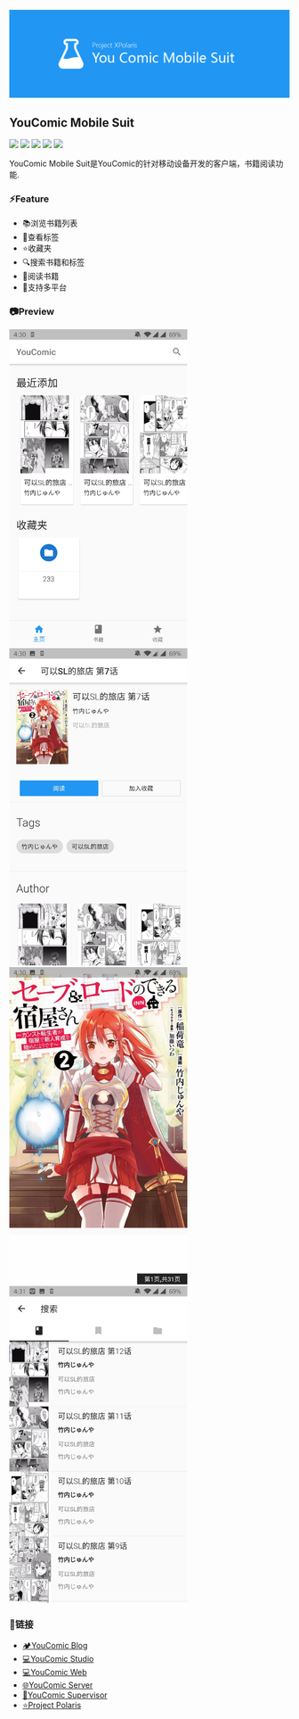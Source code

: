 ![](./preview/youcomic-mobile-suit-banner.png)

## YouComic Mobile Suit
![](https://img.shields.io/badge/Project-Project%20Polaris-green) 
![](https://img.shields.io/badge/Project-YouComic-green) 
![](https://img.shields.io/badge/Version-1.0.0-yellow) 
![](https://img.shields.io/badge/Plantform-android-red)
![](https://img.shields.io/badge/Plantform-ios-red)


YouComic Mobile Suit是YouComic的针对移动设备开发的客户端，书籍阅读功能.

### ⚡Feature
- 📚浏览书籍列表
- 🔖查看标签
- ⭐️收藏夹
- 🔍搜索书籍和标签
- 📘阅读书籍
- 📱支持多平台

### 📷Preview
<img src="./preview/pv1.jpg"  width="320">
<img src="./preview/pv2.jpg"  width="320">
<img src="./preview/pv3.jpg"  width="320">
<img src="./preview/pv4.jpg"  width="320">

### 🔗链接
- [🏕️YouComic Blog](https://project-xpolaris.github.io/)
- [💻YouComic Studio](https://github.com/Project-XPolaris/YouComic-Studio)
- [💻YouComic Web](https://github.com/Project-XPolaris/YouComic-Web)
- [🌐YouComic Server](https://github.com/Project-XPolaris/YouComic-Server)
- [🔨YouComic Supervisor](https://github.com/Project-XPolaris/YouComic-Supervisor)
- [⭐️Project Polaris](https://github.com/Project-XPolaris)
